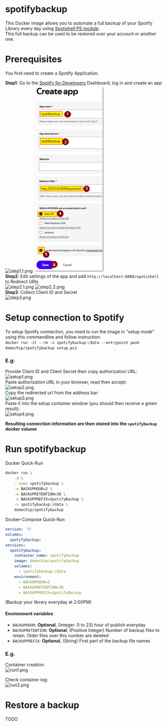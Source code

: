 # spotifybackup

This Docker  image allows you to automate a full backup of your Spotify Library every day using [Spotishell PS module](https://github.com/wardbox/spotishell).  
This full backup can be used to be restored over your account or another one.  

# Prerequisites

You first need to create a Spotify Application.

**Step1**: Go to the [Spotify for Developers](https://developer.spotify.com/dashboard/applications) Dashboard, log in and create an app  
![step1.1.png](https://github.com/Domochip/spotifybackup/raw/master/img/step1.1.png) ![step1.2.png](https://github.com/Domochip/spotifybackup/raw/master/img/step1.2.png)  
**Step2**: Edit settings of the app and add `http://localhost:8080/spotishell` to Redirect URIs  
![step2.1.png](https://github.com/Domochip/spotifybackup/raw/master/img/step2.1.png) ![step2.2.png](https://github.com/Domochip/spotifybackup/raw/master/img/step2.2.png)  
**Step3**: Collect Client ID and Secret  
![step3.png](https://github.com/Domochip/spotifybackup/raw/master/img/step3.png)  

# Setup connection to Spotify

To setup Spotify connection, you need to run the image in "setup mode" using this commandline and follow instruction:  
`docker run -it --rm -v spotifybackup:/data --entrypoint pwsh domochip/spotifybackup setup.ps1`

### E.g:  
Provide Client ID and Client Secret then copy authorization URL:  
![setup1.png](https://github.com/Domochip/spotifybackup/raw/master/img/setup1.png)  
Paste authorization URL in your browser, read then accept:  
![setup2.png](https://github.com/Domochip/spotifybackup/raw/master/img/setup2.png)  
Copy the redirected url from the address bar:  
![setup3.png](https://github.com/Domochip/spotifybackup/raw/master/img/setup3.png)  
Paste it into the setup container window (you should then receive a green result):  
![setup4.png](https://github.com/Domochip/spotifybackup/raw/master/img/setup4.png) 

**Resulting connection information are then stored into the `spotifybackup` docker volume**

# Run spotifybackup

Docker Quick-Run  
```bash
docker run \
    -d \
    --name spotifybackup \
    -e BACKUPHOUR=2 \
    -e BACKUPRETENTION=30 \
    -e BACKUPPREFIX=SpotifyBackup \
    -v spotifybackup:/data \
    domochip/spotifybackup
```

Docker-Compose Quick-Run  
```yaml
version: '3'
volumes:
  spotifybackup:
services:
  spotifybackup:
    container_name: spotifybackup
    image: domochip/spotifybackup
    volumes:
      - spotifybackup:/data
    environment:
      - BACKUPHOUR=2
      - BACKUPRETENTION=30
      - BACKUPPREFIX=SpotifyBackup
```
(Backup your library everyday at 2:00PM)

#### Environment variables
* `BACKUPHOUR`: **Optional**, (Integer: 0 to 23) hour of publish everyday
* `BACKUPRETENTION`: **Optional**, (Positive Integer) Number of backup files to retain. Older files over this number are deleted
* `BACKUPPREFIX`: **Optional**, (String) First part of the backup file names


### E.g.

Container creation:  
![run1.png](https://github.com/Domochip/spotifybackup/raw/master/img/run1.png)  

Check container log:  
![run2.png](https://github.com/Domochip/spotifybackup/raw/master/img/run2.png)  

# Restore a backup

TODO